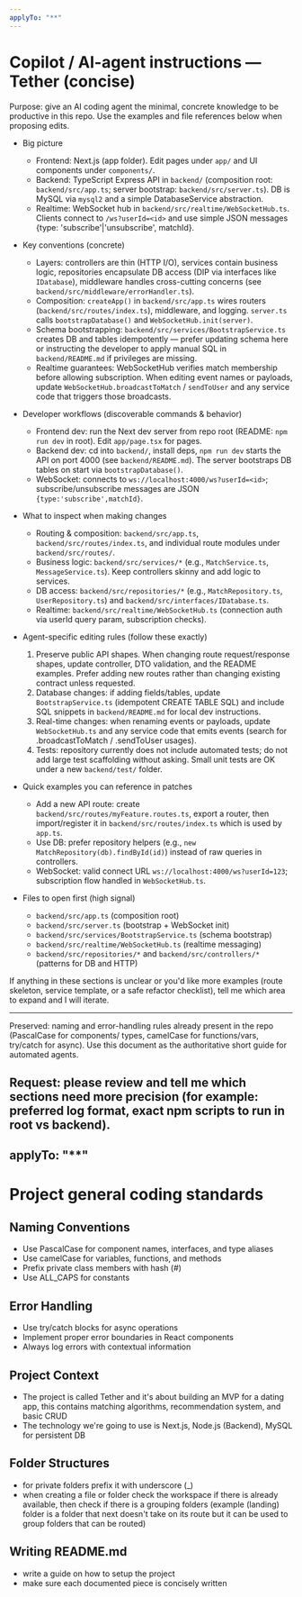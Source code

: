 ```yaml
---
applyTo: "**"
---
```


# Copilot / AI-agent instructions — Tether (concise)

Purpose: give an AI coding agent the minimal, concrete knowledge to be productive in this repo. Use the examples and file references below when proposing edits.

- Big picture
  - Frontend: Next.js (app folder). Edit pages under `app/` and UI components under `components/`.
  - Backend: TypeScript Express API in `backend/` (composition root: `backend/src/app.ts`; server bootstrap: `backend/src/server.ts`). DB is MySQL via `mysql2` and a simple DatabaseService abstraction.
  - Realtime: WebSocket hub in `backend/src/realtime/WebSocketHub.ts`. Clients connect to `/ws?userId=<id>` and use simple JSON messages {type: 'subscribe'|'unsubscribe', matchId}.

- Key conventions (concrete)
  - Layers: controllers are thin (HTTP I/O), services contain business logic, repositories encapsulate DB access (DIP via interfaces like `IDatabase`), middleware handles cross-cutting concerns (see `backend/src/middleware/errorHandler.ts`).
  - Composition: `createApp()` in `backend/src/app.ts` wires routers (`backend/src/routes/index.ts`), middleware, and logging. `server.ts` calls `bootstrapDatabase()` and `WebSocketHub.init(server)`.
  - Schema bootstrapping: `backend/src/services/BootstrapService.ts` creates DB and tables idempotently — prefer updating schema here or instructing the developer to apply manual SQL in `backend/README.md` if privileges are missing.
  - Realtime guarantees: WebSocketHub verifies match membership before allowing subscription. When editing event names or payloads, update `WebSocketHub.broadcastToMatch` / `sendToUser` and any service code that triggers those broadcasts.

- Developer workflows (discoverable commands & behavior)
  - Frontend dev: run the Next dev server from repo root (README: `npm run dev` in root). Edit `app/page.tsx` for pages.
  - Backend dev: cd into `backend/`, install deps, `npm run dev` starts the API on port 4000 (see `backend/README.md`). The server bootstraps DB tables on start via `bootstrapDatabase()`.
  - WebSocket: connects to `ws://localhost:4000/ws?userId=<id>`; subscribe/unsubscribe messages are JSON `{type:'subscribe',matchId}`.

- What to inspect when making changes
  - Routing & composition: `backend/src/app.ts`, `backend/src/routes/index.ts`, and individual route modules under `backend/src/routes/`.
  - Business logic: `backend/src/services/*` (e.g., `MatchService.ts`, `MessageService.ts`). Keep controllers skinny and add logic to services.
  - DB access: `backend/src/repositories/*` (e.g., `MatchRepository.ts`, `UserRepository.ts`) and `backend/src/interfaces/IDatabase.ts`.
  - Realtime: `backend/src/realtime/WebSocketHub.ts` (connection auth via userId query param, subscription checks).

- Agent-specific editing rules (follow these exactly)
  1. Preserve public API shapes. When changing route request/response shapes, update controller, DTO validation, and the README examples. Prefer adding new routes rather than changing existing contract unless requested.
  2. Database changes: if adding fields/tables, update `BootstrapService.ts` (idempotent CREATE TABLE SQL) and include SQL snippets in `backend/README.md` for local dev instructions.
  3. Real-time changes: when renaming events or payloads, update `WebSocketHub.ts` and any service code that emits events (search for .broadcastToMatch / .sendToUser usages).
  4. Tests: repository currently does not include automated tests; do not add large test scaffolding without asking. Small unit tests are OK under a new `backend/test/` folder.

- Quick examples you can reference in patches
  - Add a new API route: create `backend/src/routes/myFeature.routes.ts`, export a router, then import/register it in `backend/src/routes/index.ts` which is used by `app.ts`.
  - Use DB: prefer repository helpers (e.g., `new MatchRepository(db).findById(id)`) instead of raw queries in controllers.
  - WebSocket: valid connect URL `ws://localhost:4000/ws?userId=123`; subscription flow handled in `WebSocketHub.ts`.

- Files to open first (high signal)
  - `backend/src/app.ts` (composition root)
  - `backend/src/server.ts` (bootstrap + WebSocket init)
  - `backend/src/services/BootstrapService.ts` (schema bootstrap)
  - `backend/src/realtime/WebSocketHub.ts` (realtime messaging)
  - `backend/src/repositories/*` and `backend/src/controllers/*` (patterns for DB and HTTP)

If anything in these sections is unclear or you'd like more examples (route skeleton, service template, or a safe refactor checklist), tell me which area to expand and I will iterate. 

---
Preserved: naming and error-handling rules already present in the repo (PascalCase for components/ types, camelCase for functions/vars, try/catch for async). Use this document as the authoritative short guide for automated agents. 

Request: please review and tell me which sections need more precision (for example: preferred log format, exact npm scripts to run in root vs backend). 
---
applyTo: "**"
---
# Project general coding standards

## Naming Conventions
- Use PascalCase for component names, interfaces, and type aliases
- Use camelCase for variables, functions, and methods
- Prefix private class members with hash (#)
- Use ALL_CAPS for constants

## Error Handling
- Use try/catch blocks for async operations
- Implement proper error boundaries in React components
- Always log errors with contextual information

## Project Context
- The project is called Tether and it's about building an MVP for a dating app, this contains matching algorithms, recommendation system, and basic CRUD
- The technology we're going to use is Next.js, Node.js (Backend), MySQL for persistent DB

## Folder Structures
- for private folders prefix it with underscore (_)
- when creating a file or folder check the workspace if there is already available, then check if there is a grouping folders (example (landing) folder is a folder that next doesn't take on its route but it can be used to group folders that can be routed)

## Writing README.md
- write a guide on how to setup the project
- make sure each documented piece is concisely written
